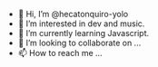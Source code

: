 - 👋 Hi, I’m @hecatonquiro-yolo
- 👀 I’m interested in dev and music.
- 🌱 I’m currently learning Javascript.
- 💞️ I’m looking to collaborate on ...
- 📫 How to reach me ...

<!---
hecatonquiro-yolo/hecatonquiro-yolo is a ✨ special ✨ repository because its `README.md` (this file) appears on your GitHub profile.
You can click the Preview link to take a look at your changes.
--->
